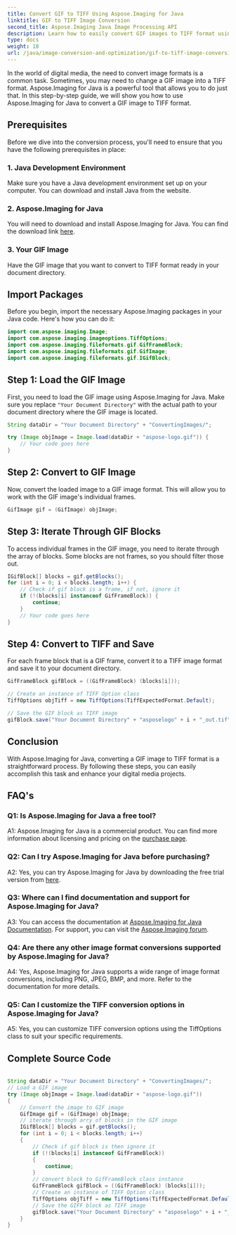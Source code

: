 ```yaml
---
title: Convert GIF to TIFF Using Aspose.Imaging for Java
linktitle: GIF to TIFF Image Conversion
second_title: Aspose.Imaging Java Image Processing API
description: Learn how to easily convert GIF images to TIFF format using Aspose.Imaging for Java. This step-by-step guide will help you get started with this powerful tool.
type: docs
weight: 18
url: /java/image-conversion-and-optimization/gif-to-tiff-image-conversion.html/
---
```

In the world of digital media, the need to convert image formats is a common task. Sometimes, you may need to change a GIF image into a TIFF format. Aspose.Imaging for Java is a powerful tool that allows you to do just that. In this step-by-step guide, we will show you how to use Aspose.Imaging for Java to convert a GIF image to TIFF format.

## Prerequisites

Before we dive into the conversion process, you'll need to ensure that you have the following prerequisites in place:

### 1. Java Development Environment

Make sure you have a Java development environment set up on your computer. You can download and install Java from the website.

### 2. Aspose.Imaging for Java

You will need to download and install Aspose.Imaging for Java. You can find the download link [here](https://releases.aspose.com/imaging/java/).

### 3. Your GIF Image

Have the GIF image that you want to convert to TIFF format ready in your document directory.

## Import Packages

Before you begin, import the necessary Aspose.Imaging packages in your Java code. Here's how you can do it:

```java
import com.aspose.imaging.Image;
import com.aspose.imaging.imageoptions.TiffOptions;
import com.aspose.imaging.fileformats.gif.GifFrameBlock;
import com.aspose.imaging.fileformats.gif.GifImage;
import com.aspose.imaging.fileformats.gif.IGifBlock;
```

## Step 1: Load the GIF Image

First, you need to load the GIF image using Aspose.Imaging for Java. Make sure you replace `"Your Document Directory"` with the actual path to your document directory where the GIF image is located.

```java
String dataDir = "Your Document Directory" + "ConvertingImages/";

try (Image objImage = Image.load(dataDir + "aspose-logo.gif")) {
    // Your code goes here
}
```

## Step 2: Convert to GIF Image

Now, convert the loaded image to a GIF image format. This will allow you to work with the GIF image's individual frames.

```java
GifImage gif = (GifImage) objImage;
```

## Step 3: Iterate Through GIF Blocks

To access individual frames in the GIF image, you need to iterate through the array of blocks. Some blocks are not frames, so you should filter those out.

```java
IGifBlock[] blocks = gif.getBlocks();
for (int i = 0; i < blocks.length; i++) {
    // Check if gif block is a frame, if not, ignore it
    if (!(blocks[i] instanceof GifFrameBlock)) {
        continue;
    }
    // Your code goes here
}
```

## Step 4: Convert to TIFF and Save

For each frame block that is a GIF frame, convert it to a TIFF image format and save it to your document directory.

```java
GifFrameBlock gifBlock = ((GifFrameBlock) (blocks[i]));

// Create an instance of TIFF Option class
TiffOptions objTiff = new TiffOptions(TiffExpectedFormat.Default);

// Save the GIF block as TIFF image
gifBlock.save("Your Document Directory" + "asposelogo" + i + "_out.tif", objTiff);
```

## Conclusion

With Aspose.Imaging for Java, converting a GIF image to TIFF format is a straightforward process. By following these steps, you can easily accomplish this task and enhance your digital media projects.

## FAQ's

### Q1: Is Aspose.Imaging for Java a free tool?

A1: Aspose.Imaging for Java is a commercial product. You can find more information about licensing and pricing on the [purchase page](https://purchase.aspose.com/buy).

### Q2: Can I try Aspose.Imaging for Java before purchasing?

A2: Yes, you can try Aspose.Imaging for Java by downloading the free trial version from [here](https://releases.aspose.com/).

### Q3: Where can I find documentation and support for Aspose.Imaging for Java?

A3: You can access the documentation at [Aspose.Imaging for Java Documentation](https://reference.aspose.com/imaging/java/). For support, you can visit the [Aspose.Imaging forum](https://forum.aspose.com/).

### Q4: Are there any other image format conversions supported by Aspose.Imaging for Java?

A4: Yes, Aspose.Imaging for Java supports a wide range of image format conversions, including PNG, JPEG, BMP, and more. Refer to the documentation for more details.

### Q5: Can I customize the TIFF conversion options in Aspose.Imaging for Java?

A5: Yes, you can customize TIFF conversion options using the TiffOptions class to suit your specific requirements.



## Complete Source Code
```java
		
String dataDir = "Your Document Directory" + "ConvertingImages/";
// Load a GIF image
try (Image objImage = Image.load(dataDir + "aspose-logo.gif"))
{
	// Convert the image to GIF image
	GifImage gif = (GifImage) objImage;
	// iterate through arry of blocks in the GIF image
	IGifBlock[] blocks = gif.getBlocks();
	for (int i = 0; i < blocks.length; i++)
	{
		// Check if gif block is then ignore it
		if (!(blocks[i] instanceof GifFrameBlock))
		{
			continue;
		}
		// convert block to GifFrameBlock class instance
		GifFrameBlock gifBlock = ((GifFrameBlock) (blocks[i]));
		// Create an instance of TIFF Option class
		TiffOptions objTiff = new TiffOptions(TiffExpectedFormat.Default);
		// Save the GIFF block as TIFF image
		gifBlock.save("Your Document Directory" + "asposelogo" + i + "_out.tif", objTiff);
	}
}
		
```
